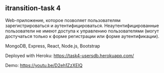 ## itransition-task 4

Web-приложение, которое позволяет пользователям зарегистрироваться и аутентифицироваться. Неаутентифицированные пользователи не имеют доступа к управлению пользователями (могут достучаться только к форме регистрации или форме аутентификации).

MongoDB, Express, React, Node.js, Bootstrap

Deployed with Heroku: https://task4-usersdb.herokuapp.com/

Demo: https://youtu.be/D2eh1ZzXElQ
